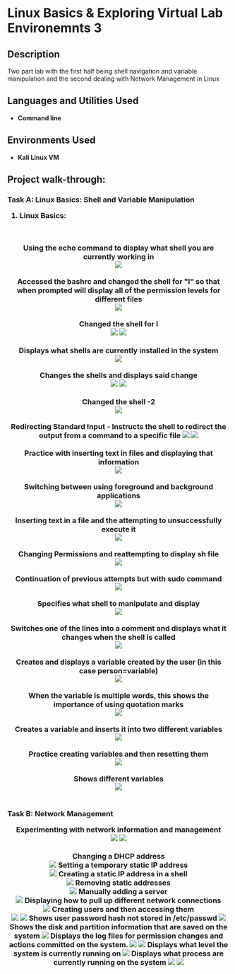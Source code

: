 <h1>Linux Basics & Exploring Virtual Lab Environemnts 3</h1>

<h2>Description</h2>
Two part lab with the first half being shell navigation and variable manipulation and the second dealing with Network Management in Linux
<br />


<h2>Languages and Utilities Used</h2>

- <b>Command line</b> 

<h2>Environments Used </h2>

- <b>Kali Linux VM</b>

<h2>Project walk-through:</h2>

<h3>Task A: Linux Basics: Shell and Variable Manipulation

  1. Linux Basics:
<br />
<p align="center">
Using the echo command to display what shell you are currently working in <br/>
<img src="https://github.com/HimothyRobinson/LinuxBasic3/assets/142434081/a0724a6e-3035-454b-84be-ab14b0db1051"/>
<br />
<br />
Accessed the bashrc and changed the shell for "l" so that when prompted will display all of the permission levels for different files <br/>
<img src="https://github.com/HimothyRobinson/LinuxBasic3/assets/142434081/882693e5-c08e-4957-87b7-54e33d8c9bff"/>
<br />
<br />
Changed the shell for l <br/>
<img src= "https://github.com/HimothyRobinson/LinuxBasic3/assets/142434081/55f8538d-3671-45c9-a611-64f20695f5c0"/>
<img src= "https://github.com/HimothyRobinson/LinuxBasic3/assets/142434081/1467cc15-8005-44ee-9035-66fb5d0a4e1e"/>
<br />
<br />
Displays what shells are currently installed in the system <br/>
<img src= "https://github.com/HimothyRobinson/LinuxBasic3/assets/142434081/ace5af05-ac99-41ef-9200-007bc891c88e"/>
<br />
<br />
Changes the shells and displays said change <br/>
<img src= "https://github.com/HimothyRobinson/LinuxBasic3/assets/142434081/fd6c6747-d48d-4941-b543-0852346a5a07"/>
<img src= "https://github.com/HimothyRobinson/LinuxBasic3/assets/142434081/b8f61e65-2d46-4664-b8b1-cf005766d7c6"/>
<br />
<br />
Changed the shell -2 <br/>
<img src= "https://github.com/HimothyRobinson/LinuxBasic3/assets/142434081/74974dfa-b394-43ee-8317-33b7e8ef470c"/>
<br />
<br />
Redirecting Standard Input - Instructs the shell to redirect the output from a command to a specific file
<img src= "https://github.com/HimothyRobinson/LinuxBasic3/assets/142434081/1120a60f-f2eb-46fd-a467-4a26d9562ccf"/>
<img src= "https://github.com/HimothyRobinson/LinuxBasic3/assets/142434081/11cf1c46-648c-45c9-9058-fb5a67d13690"/>
<br />
<br />
Practice with inserting text in files and displaying that information <br/>
<img src= "https://github.com/HimothyRobinson/LinuxBasic3/assets/142434081/11a6c89e-e802-4e3c-91bf-5b1d5585ee47"/>
<br />
<br />
Switching between using foreground and background applications <br/>
<img src= "https://github.com/HimothyRobinson/LinuxBasic3/assets/142434081/9e4f410d-94c2-491b-a926-77ce9fd9c7b9"/>
<br />
<br />
Inserting text in a file and the attempting to unsuccessfully execute it <br/>
<img src= "https://github.com/HimothyRobinson/LinuxBasic3/assets/142434081/065cf2c0-b763-4f9a-be44-71b4b3803654"/>
<br />
<br />
Changing Permissions and reattempting to display sh file <br/>
<img src= "https://github.com/HimothyRobinson/LinuxBasic3/assets/142434081/309cab77-891f-4aab-8d19-84f0a8c9c614"/>
<br />
<br />
Continuation of previous attempts but with sudo command <br/>
<img src= "https://github.com/HimothyRobinson/LinuxBasic3/assets/142434081/354c30b9-54be-46d4-b111-15e0575f280f"/>
<br />
<br />
Specifies what shell to manipulate and display <br/>
<img src= "https://github.com/HimothyRobinson/LinuxBasic3/assets/142434081/03f41aaa-8b42-49fc-b9b4-4b6baab7a9aa)"/>
<br />
<br />
Switches one of the lines into a comment and displays what it changes when the shell is called <br/>
<img src= "https://github.com/HimothyRobinson/LinuxBasic3/assets/142434081/767abec6-7f0c-4f4f-a36e-5c6f7af2844e"/>
<br />
<br />
Creates and displays a variable created by the user (in this case person=variable) <br/>
<img src= "https://github.com/HimothyRobinson/LinuxBasic3/assets/142434081/5798a4c3-5714-4965-ae60-929706f0a83f"/>
<br />
<br />
When the variable is multiple words, this shows the importance of using quotation marks <br/>
<img src= "https://github.com/HimothyRobinson/LinuxBasic3/assets/142434081/f9062805-defc-4843-93e1-9becd67d56d5"/>
<br />
<br />
Creates a variable and inserts it into two different variables <br/>
<img src= "https://github.com/HimothyRobinson/LinuxBasic3/assets/142434081/1d8c7b97-4a03-401b-815f-64e60127c6a8"/>
<br />
<br />
Practice creating variables and then resetting them <br/>
<img src= "https://github.com/HimothyRobinson/LinuxBasic3/assets/142434081/75f540cf-bd92-4b3b-b704-35434031c050"/>
<br />
<br />
Shows different variables <br/>
<img src= "https://github.com/HimothyRobinson/LinuxBasic3/assets/142434081/a80c0884-3ac8-4399-a376-b665afb5828e)"/>
<br />
<br />

<h3>Task B: Network Management
<p align="center">
Experimenting with network information and management <br />
<img src="https://github.com/HimothyRobinson/LinuxBasic3/assets/142434081/d3d888fc-e192-4792-ae14-3f588aafb554"/>
<img src="https://github.com/HimothyRobinson/LinuxBasic3/assets/142434081/a4c84be9-df67-4ba9-8fb6-92f75465fd90"/>
<br />
<br />
Changing a DHCP address <br />
<img src="https://github.com/HimothyRobinson/LinuxBasic3/assets/142434081/4efd5342-b276-48f7-8f9a-c8addb4ba112"/>
Setting a temporary static IP address <br />
<img src="https://github.com/HimothyRobinson/LinuxBasic3/assets/142434081/260cfadd-e448-4ff3-8e3f-fd72d75f51f8"/>
Creating a static IP address in a shell <br />
<img src= "https://github.com/HimothyRobinson/LinuxBasic3/assets/142434081/12e356ad-bb9b-4ead-9b6b-b7281f7dc0e8"/>
Removing static addresses <br />
<img src= "https://github.com/HimothyRobinson/LinuxBasic3/assets/142434081/747b6a2c-c6e3-4eab-9f9c-ef52615ad4bf"/>
Manually adding a server <br />
<img src= "https://github.com/HimothyRobinson/LinuxBasic3/assets/142434081/1f6a5f7a-c802-46c1-966a-e1201dba194e"/>
Displaying how to pull up different network connections <br />
<img src= "https://github.com/HimothyRobinson/LinuxBasic3/assets/142434081/196e025f-0126-4b33-903a-8f5a6659eeb2"/>
Creating users and then accessing them <br />
<img src= "https://github.com/HimothyRobinson/LinuxBasic3/assets/142434081/07e7a6de-ade0-4c17-ae12-e8af9f2596df"/>
<img src= "https://github.com/HimothyRobinson/LinuxBasic3/assets/142434081/e488c627-d3f4-4a3e-96d4-757856d6dd3c"/>
Shows user password hash not stored in /etc/passwd
<img src= "https://github.com/HimothyRobinson/LinuxBasic3/assets/142434081/f1b0abdf-9af2-4065-9db2-defb5a248442"/>
Shows the disk and partition information that are saved on the system
<img src= "https://github.com/HimothyRobinson/LinuxBasic3/assets/142434081/6c466309-9e8b-475d-b69f-f0c1f2f69045"/>
Displays the log files for permission changes and actions committed on the system.
<img src= "https://github.com/HimothyRobinson/LinuxBasic3/assets/142434081/008bbdba-02d9-4e3d-8171-72ef1973bf1f"/>
<img src= "https://github.com/HimothyRobinson/LinuxBasic3/assets/142434081/8659c5a4-6f90-45ef-bfdf-f3f914a8feca"/>
Displays what level the system is currently running on
<img src= "https://github.com/HimothyRobinson/LinuxBasic3/assets/142434081/ea26a03e-6714-41eb-9f10-290c9c3f5bc1"/>
Displays what process are currently running on the system
<img src= "https://github.com/HimothyRobinson/LinuxBasic3/assets/142434081/bcc56ba5-8c99-4da3-8ba6-aadda2bb4948"/>
<img src= "https://github.com/HimothyRobinson/LinuxBasic3/assets/142434081/57738645-e00c-41e7-9122-fdd11efb3d2b"/>







